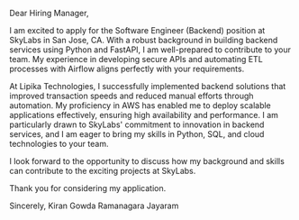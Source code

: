 Dear Hiring Manager,

I am excited to apply for the Software Engineer (Backend) position at SkyLabs in San Jose, CA. With a robust background in building backend services using Python and FastAPI, I am well-prepared to contribute to your team. My experience in developing secure APIs and automating ETL processes with Airflow aligns perfectly with your requirements.

At Lipika Technologies, I successfully implemented backend solutions that improved transaction speeds and reduced manual efforts through automation. My proficiency in AWS has enabled me to deploy scalable applications effectively, ensuring high availability and performance. I am particularly drawn to SkyLabs' commitment to innovation in backend services, and I am eager to bring my skills in Python, SQL, and cloud technologies to your team.

I look forward to the opportunity to discuss how my background and skills can contribute to the exciting projects at SkyLabs.

Thank you for considering my application.

Sincerely,
Kiran Gowda Ramanagara Jayaram